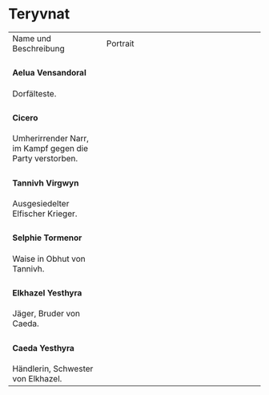# Teryvnat

<table>
<tr><td>Name und Beschreibung</td><td width="300">Portrait</td></tr>
<tr><td><h4>Aelua Vensandoral</h4> Dorfälteste.</td><td width="300"><img src="aelua.png" alt="" /></td></tr>
<tr><td><h4>Cicero</h4> Umherirrender Narr, im Kampf gegen die Party verstorben.</td><td width="300"><img src="cicero.png" alt="" /></td></tr>
<tr><td><h4>Tannivh Virgwyn</h4> Ausgesiedelter Elfischer Krieger.</td><td width="300"><img src="tannivh.png" alt="" /></td></tr>
<tr><td><h4>Selphie Tormenor</h4> Waise in Obhut von Tannivh.</td><td width="300"><img src="selphie.png" alt="" /></td></tr>
<tr><td><h4>Elkhazel Yesthyra</h4> Jäger, Bruder von Caeda.</td><td width="300"><img src="elkhazel.png" alt="" /></td></tr>
<tr><td><h4>Caeda Yesthyra</h4> Händlerin, Schwester von Elkhazel.</td><td width="300"><img src="caeda.png" alt="" /></td></tr>
</table>